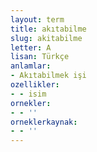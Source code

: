```yaml
---
layout: term
title: akıtabilme
slug: akitabilme
letter: A
lisan: Türkçe
anlamlar:
- Akıtabilmek işi
ozellikler:
- - isim
ornekler:
- - ''
orneklerkaynak:
- - ''
---
```

